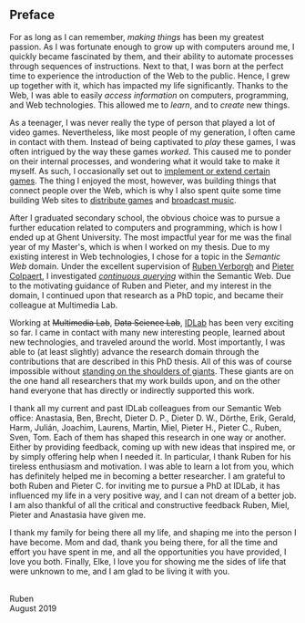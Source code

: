 ## Preface

For as long as I can remember, *making things* has been my greatest passion.
As I was fortunate enough to grow up with computers around me,
I quickly became fascinated by them,
and their ability to automate processes through sequences of instructions.
Next to that, I was born at the perfect time to experience the introduction of the Web to the public.
Hence, I grew up together with it, which has impacted my life significantly.
Thanks to the Web, I was able to easily *access information* on computers, programming, and Web technologies.
This allowed me to *learn*, and to *create* new things.

As a teenager, I was never really the type of person that played a lot of video games.
Nevertheless, like most people of my generation, I often came in contact with them.
Instead of being captivated to *play* these games,
I was often intrigued by the way these games *worked*.
This caused me to ponder on their internal processes,
and wondering what it would take to make it myself.
As such, I occasionally set out to [implement or extend certain games](https://www.rubensworks.net/projects/).
The thing I enjoyed the most, however, was building things that connect people over the Web,
which is why I also spent quite some time building Web sites to [distribute games](https://www.rubensworks.net/projects/tgcgames/)
and [broadcast music](https://www.rubensworks.net/projects/allectroradio/).

After I graduated secondary school,
the obvious choice was to pursue a further education related to computers and programming,
which is how I ended up at Ghent University.
The most impactful year for me was the final year of my Master's,
which is when I worked on my thesis.
Due to my existing interest in Web technologies,
I chose for a topic in the *Semantic Web* domain.
Under the excellent supervision of [Ruben Verborgh](https://ruben.verborgh.org/) and [Pieter Colpaert](https://pietercolpaert.be/),
I investigated [*continuous querying*](https://www.rubensworks.net/publications/taelman_mastersthesis/) within the Semantic Web.
Due to the motivating guidance of Ruben and Pieter, and my interest in the domain,
I continued upon that research as a PhD topic, and became their colleague at Multimedia Lab.

Working at <strike>Multimedia Lab</strike>, <strike>Data Science Lab</strike>, [IDLab](https://www.ugent.be/ea/idlab/en)
has been very exciting so far.
I came in contact with many new interesting people,
learned about new technologies,
and traveled around the world.
Most importantly, I was able to (at least slightly) advance the research domain
through the contributions that are described in this PhD thesis.
All of this was of course impossible without [standing on the shoulders of giants](https://en.wikiquote.org/wiki/Isaac_Newton).
These giants are on the one hand all researchers that my work builds upon,
and on the other hand everyone that has directly or indirectly supported this work.

I thank all my current and past IDLab colleagues from our Semantic Web office:
Anastasia, Ben, Brecht, Dieter D. P., Dieter D. W., Dörthe, Erik, Gerald, Harm, Julián, Joachim, Laurens, Martin, Miel, Pieter H., Pieter C., Ruben, Sven, Tom.
Each of them has shaped this research in one way or another.
Either by providing feedback, coming up with new ideas that inspired me, or by simply offering help when I needed it.
In particular, I thank Ruben for his tireless enthusiasm and motivation.
I was able to learn a lot from you, which has definitely helped me in becoming a better researcher.
I am grateful to both Ruben and Pieter C. for inviting me to pursue a PhD at IDLab,
it has influenced my life in a very positive way, and I can not dream of a better job.
I am also thankful of all the critical and constructive feedback Ruben, Miel, Pieter and Anastasia have given me.

I thank my family for being there all my life, and shaping me into the person I have become.
Mom and dad, thank you being there,
for all the time and effort you have spent in me,
and all the opportunities you have provided,
I love you both.
Finally, Elke, I love you for showing me the sides of life that were unknown to me,
and I am glad to be living it with you.

<br />
Ruben<br />
August 2019
